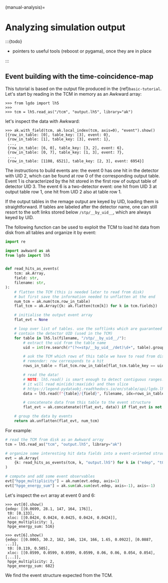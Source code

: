 (manual-analysis)=

# Analyzing simulation output

:::{todo}

- pointers to useful tools (reboost or pygama), once they are in place

:::

## Event building with the time-coincidence-map

This tutorial is based on the output file produced in the {ref}`basic-tutorial`.
Let's start by reading in the TCM in memory as an Awkward array:

```pycon
>>> from lgdo import lh5
>>>
>>> tcm = lh5.read_as("/tcm", "output.lh5", library="ak")
```

let's inspect the data with Awkward:

```
>>> ak.with_field(tcm, ak.local_index(tcm, axis=0), "event").show()
[{row_in_table: [0], table_key: [3], event: 0},
 {row_in_table: [1], table_key: [3], event: 1},
 ...,
 {row_in_table: [6, 0], table_key: [3, 2], event: 6},
 {row_in_table: [0, 7], table_key: [1, 3], event: 7},
 ...,
 {row_in_table: [1108, 6521], table_key: [2, 3], event: 6954}]
```

The instructions to build events are: the event 0 has one hit in the detector
with UID 2, which can be found at row 0 of the corresponding output table. Event
1 is characterized by the hit stored in the first row of output table of
detector UID 3. The event 6 is a two-detector event: one hit from UID 3 at
output table row 1, one hit from UID 2 also at table row 1.

If the output tables in the remage output are keyed by UID, loading them is
straightforward. If tables are labeled after the detector name, one can still
resort to the soft links stored below `/stp/__by_uid__`, which are always keyed
by UID.

The following function can be used to exploit the TCM to load hit data from disk
from all tables and organize it by event:

```python
import re

import awkward as ak
from lgdo import lh5


def read_hits_as_events(
    tcm: ak.Array,
    field: str,
    filename: str,
):
    # flatten the TCM (this is needed later to read from disk)
    # but first save the information needed to unflatten at the end
    num_tcm = ak.num(tcm.row_in_table)
    flat_tcm = ak.Array({k: ak.flatten(tcm[k]) for k in tcm.fields})

    # initialise the output event array
    flat_evt = None

    # loop over list of tables. use the softlinks which are guaranteed to
    # contain the detector UID (used in the TCM)
    for table in lh5.ls(filename, "/stp/__by_uid__/"):
        # extract the uid from the table name
        uid = int(re.search(r"(?<=stp/__by_uid__/det)\d+", table).group())

        # ask the TCM which rows of this table we have to read from disk
        # remonder: row corresponds to a hit
        rows_in_table = flat_tcm.row_in_table[flat_tcm.table_key == uid].to_numpy()

        # read the data!
        # NOTE: lh5.read() is smart enough to detect contiguous ranges. If not,
        # it will read min(idx):max(idx) and then slice
        # https://legend-pydataobj.readthedocs.io/en/stable/api/lgdo.lh5.html#lgdo.lh5.core.read
        data = lh5.read(f"{table}/{field}", filename, idx=rows_in_table).view_as("ak")

        # concatenate data from this table to the event structure
        flat_evt = ak.concatenate((flat_evt, data)) if flat_evt is not None else data

    # group the data by events
    return ak.unflatten(flat_evt, num_tcm)
```

For example:

```python
# read the TCM from disk as an Awkward array
tcm = lh5.read_as("tcm", "output.lh5", library="ak")

# organize some interesting hit data fields into a event-oriented structure
evt = ak.Array(
    {k: read_hits_as_events(tcm, k, "output.lh5") for k in ("edep", "t0", "xloc")}
)

# compute and add some event observables
evt["hpge_multiplicity"] = ak.num(evt.edep, axis=1)
evt["hpge_energy_sum"] = ak.sum(ak.sum(evt.edep, axis=-1), axis=-1)
```

Let's inspect the `evt` array at event 0 and 6:

```pycon
>>> evt[0].show()
{edep: [[0.0699, 28.1, 147, 164, 176]],
 t0: [0.133],
 xloc: [[0.0424, 0.0424, 0.0425, 0.0424, 0.0424]],
 hpge_multiplicity: 1,
 hpge_energy_sum: 516}

>>> evt[6].show()
{edep: [[0.0065, 30.2, 162, 146, 124, 166, 1.65, 0.0922], [0.0887, ...]],
 t0: [0.119, 0.505],
 xloc: [[0.0599, 0.0599, 0.0599, 0.0599, 0.06, 0.06, 0.054, 0.054], [...]],
 hpge_multiplicity: 2,
 hpge_energy_sum: 682}
```

We find the event structure expected from the TCM.
